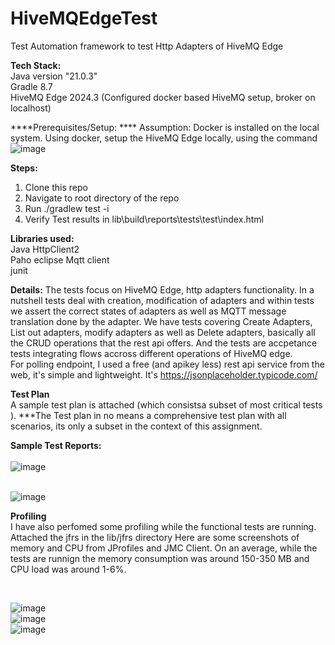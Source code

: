 # HiveMQEdgeTest
Test Automation framework to test Http Adapters of HiveMQ Edge

**Tech Stack:**</br>
Java version "21.0.3"</br>
Gradle 8.7</br>
HiveMQ Edge 2024.3 (Configured docker based HiveMQ setup, broker on localhost) </br>

****Prerequisites/Setup: ****
Assumption: Docker is installed on the local system. Using docker, setup the HiveMQ Edge locally, using the command </br>
![image](https://github.com/surya818/hivemq-edge-test/assets/7116020/76044981-f450-40c2-9712-24bbe9350f40)</br>

**Steps:**
1. Clone this repo </br>
2. Navigate to root directory of the repo </br>
3. Run ./gradlew test -i </br>
4. Verify Test results in lib\build\reports\tests\test\index.html </br>
 

**Libraries used:**</br>
Java HttpClient2</br>
Paho eclipse Mqtt client</br>
junit </br>

**Details:**
The tests focus on HiveMQ Edge, http adapters functionality. In a nutshell tests deal with creation, modification of adapters and within tests we assert the correct states of adapters as well as MQTT message translation done by the adapter. We have tests covering Create Adapters, List out adapters, modify adapters as well as Delete adapters, basically all the CRUD operations that the rest api offers. And the tests are accpetance tests integrating flows accross different operations of HiveMQ edge.
</br>
For polling endpoint, I used a free (and apikey less) rest api service from the web, it's simple and lightweight. It's https://jsonplaceholder.typicode.com/

**Test Plan** </br>
A sample test plan is attached (which consistsa subset of most critical tests ). 
***The Test plan in no means a comprehensive test plan with all scenarios, its only a subset in the context of this assignment.

**Sample Test Reports:** </br>
</br>![image](https://github.com/surya818/HiveMQEdgeTest/assets/7116020/34376cc0-6dc0-4e8c-a16a-afa8f97b65b9)

</br>![image](https://github.com/surya818/HiveMQEdgeTest/assets/7116020/c9dcd9ff-5de7-4c14-973a-570ae1a7f172)


**Profiling** </br>
I have also perfomed some profiling while the functional tests are running. Attached the jfrs in the lib/jfrs directory
Here are some screenshots of memory and CPU from JProfiles and JMC Client. On an average, while the tests are runnign the memory consumption was around 150-350 MB and CPU load was around 1-6%.

</br>

![image](https://github.com/surya818/HiveMQEdgeTest/assets/7116020/4073634a-928c-46ae-86e5-160ad57dc254) </br>
![image](https://github.com/surya818/HiveMQEdgeTest/assets/7116020/6b5de118-542e-4115-b2e5-9e04e1504086) </br>
![image](https://github.com/surya818/HiveMQEdgeTest/assets/7116020/c5ee0def-f299-4233-b4dd-114b3143bed7) </br>



